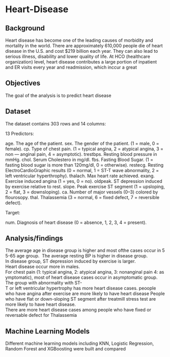 # Heart-Disease
## Background
Heart disease has become one of the leading causes of morbidity and mortality in the world. There are approximately 610,000 people die of heart disease in the U.S. and cost  $219 billion each year. They can also lead to serious illness, disability and lower quality of life.
At HCO (healthcare organization) level, heart disease contributes a large portion of inpatient and ER visits every year and readmission, which inccur a great 
## Objectives
The goal of the analysis is to predict heart disease 
## Dataset
The dataset contains 303 rows and 14 columns:

13 Predictors:

age. The age of the patient.
sex. The gender of the patient. (1 = male, 0 = female).
cp. Type of chest pain. (1 = typical angina, 2 = atypical angina, 3 = non — anginal pain, 4 = asymptotic).
trestbps. Resting blood pressure in mmHg.
chol. Serum Cholestero in mg/dl.
fbs. Fasting Blood Sugar. (1 = fasting blood sugar is more than 120mg/dl, 0 = otherwise).
restecg. Resting ElectroCardioGraphic results (0 = normal, 1 = ST-T wave abnormality, 2 = left ventricular hyperthrophy).
thalach. Max heart rate achieved.
exang. Exercise induced angina (1 = yes, 0 = no).
oldpeak. ST depression induced by exercise relative to rest.
slope. Peak exercise ST segment (1 = upsloping, 2 = flat, 3 = downsloping).
ca. Number of major vessels (0–3) colored by flourosopy.
thal. Thalassemia (3 = normal, 6 = fixed defect, 7 = reversible defect).
	
Target:

num. Diagnosis of heart disease (0 = absence, 1, 2, 3, 4 = present).
## Analysis/findings
The average age in disease group is higher and most ofthe cases occur in 55-65 age group. 
The average resting BP is higher in disease group. 
In disease group, ST depression induced by exercise is larger.
Heart disease occur more in males.
For chest pain (1: typical angina, 2: atypical angina, 3: nonanginal pain 4: asymptomatic), most of heart disease cases occur in asymptomatic group.
The group with abnormality with ST-T or left ventricular hypertrophy has more heart disease cases.
peoople who have angina after exercise are more likely to have heart disease
People who have flat or down-sloping ST segment after treatmill stress test are more likely to have heart disease.
There are more heart disease cases among people who have fixed or reversable defect for Thalassemia
## Machine Learning Models
Different machine learning models including KNN, Logistic Regression, Random Forest and XGBoosting were built and compared




